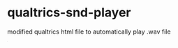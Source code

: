 # qualtrics-snd-player
modified qualtrics html file to automatically play .wav file

<verbatim>
<embed autostart="true" height="1px" src="https://moore.az1.qualtrics.com/CP/File.php?F=F_aa5QeMHw1HruWS9" width="1px"></embed>
</verbatim>
